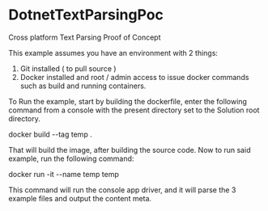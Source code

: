 # DotnetTextParsingPoc
Cross platform Text Parsing Proof of Concept

This example assumes you have an environment with 2 things:
1. Git installed ( to pull source )
2. Docker installed and root / admin access to issue docker commands such as build and running containers. 


To Run the example, start by building the dockerfile, enter the following command from a console with the present directory set to the Solution root directory.


docker build --tag temp . 


That will build the image, after building the source code.
Now to run said example, run the following command:


docker run -it --name temp temp 


This command will run the console app driver, and it will parse the 3 example files and output the content meta. 
